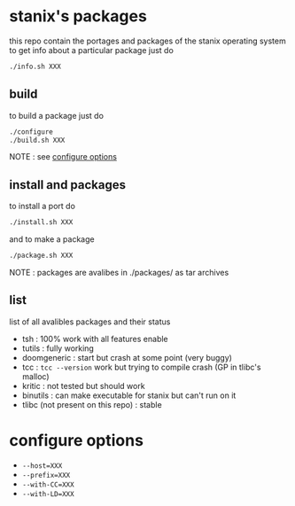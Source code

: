 # stanix's packages
this repo contain the portages and packages of the stanix operating system  
to get info about a particular package just do 
```sh
./info.sh XXX
```
## build
to build a package just do
```sh
./configure
./build.sh XXX
```
NOTE : see [configure options](#configure-options)
## install and packages
to install a port do
```sh
./install.sh XXX
```
and to make a package
```sh
./package.sh XXX
```
NOTE : packages are avalibes in ./packages/ as tar archives
## list
list of all avalibles packages and their status
- tsh : 100% work with all features enable
- tutils : fully working
- doomgeneric : start but crash at some point (very buggy)
- tcc : `tcc --version` work but trying to compile crash (GP in tlibc's malloc)
- kritic : not tested but should work
- binutils : can make executable for stanix but can't run on it
- tlibc (not present on this repo) : stable
# configure options
- `--host=XXX`
- `--prefix=XXX`
- `--with-CC=XXX`
- `--with-LD=XXX`
